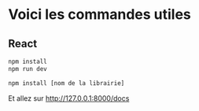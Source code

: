 # Voici les commandes utiles

## React
 ```bash
npm install
npm run dev

npm install [nom de la librairie]
 ```

Et allez sur http://127.0.0.1:8000/docs